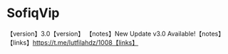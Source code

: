 # SofiqVip
【version】3.0【version】  【notes】New Update v3.0 Available!【notes】  【links】https://t.me/lutfilahdz/1008【links】
